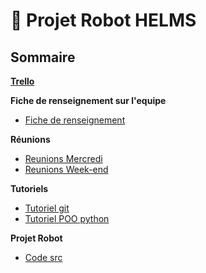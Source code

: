 # 🤖 Projet Robot HELMS

## Sommaire
<a href="https://trello.com/b/f5t3CRXe/lu2in013-projet-robot">**Trello**<a>  

**Fiche de renseignement sur l'equipe**
- [Fiche de renseignement](fiche_renseignement.md)

**Réunions**
- [Reunions Mercredi](Reunions/Reunions_mercredi/)
- [Reunions Week-end](Reunions/Reunions_weekend/)

**Tutoriels**
- [Tutoriel git](Tuto/Git/)
- [Tutoriel POO python](Tuto/Python/)

**Projet Robot**
- [Code src](Robot)
